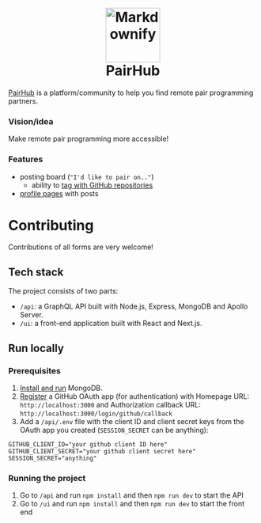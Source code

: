 <h1 align="center">
  <br>
  <a href="https://pairhub.io"><img src="https://pairhub.io/static/pairhub-logo-white-180.png" alt="Markdownify" width="110"></a>
  <br>
  PairHub
  <br>
</h1>

[PairHub](https://pairhub.io) is a platform/community to help you find remote pair programming partners. 

### Vision/idea
Make remote pair programming more accessible!

### Features
- posting board (`"I'd like to pair on.."`)
  - ability to [tag with GitHub repositories](https://pairhub.io/pairhub/pairhub)
- [profile pages](https://pairhub.io/@gustavlrsn) with posts

# Contributing
Contributions of all forms are very welcome! 

## Tech stack
The project consists of two parts:
- `/api`: a GraphQL API built with Node.js, Express, MongoDB and Apollo Server.
- `/ui`: a front-end application built with React and Next.js.

## Run locally
### Prerequisites
1. [Install and run](https://docs.mongodb.com/manual/administration/install-community/) MongoDB.
2. [Register](https://developer.github.com/apps/building-oauth-apps/creating-an-oauth-app/) a GitHub OAuth app (for authentication) with Homepage URL: `http://localhost:3000` and Authorization callback URL: `http://localhost:3000/login/github/callback`
3. Add a `/api/.env` file with the client ID and client secret keys from the OAuth app you created (`SESSION_SECRET` can be anything):
```
GITHUB_CLIENT_ID="your github client ID here"
GITHUB_CLIENT_SECRET="your github client secret here"
SESSION_SECRET="anything"
```
### Running the project
1. Go to `/api` and run `npm install` and then `npm run dev` to start the API
2. Go to `/ui` and run `npm install` and then `npm run dev` to start the front end

